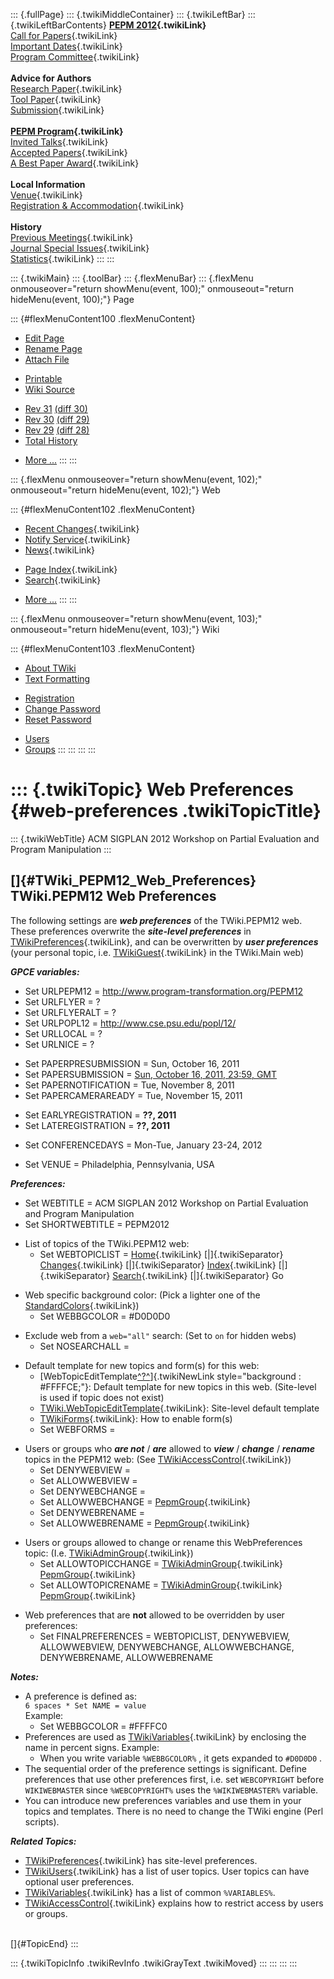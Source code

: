 ::: {.fullPage}
::: {.twikiMiddleContainer}
::: {.twikiLeftBar}
::: {.twikiLeftBarContents}
**[PEPM 2012](WebHome){.twikiLink}**\
[Call for Papers](CallForPapers){.twikiLink}\
[Important Dates](ImportantDates){.twikiLink}\
[Program Committee](ProgramCommittee){.twikiLink}\
\
**Advice for Authors**\
[Research Paper](ResearchPaperAdvice){.twikiLink}\
[Tool Paper](ToolPaperAdvice){.twikiLink}\
[Submission](PaperSubmission){.twikiLink}\
\
**[PEPM Program](Program){.twikiLink}**\
[Invited Talks](InvitedTalks){.twikiLink}\
[Accepted Papers](AcceptedPapers){.twikiLink}\
[A Best Paper Award](ABestPaperAward){.twikiLink}\
\
**Local Information**\
[Venue](WorkshopVenue){.twikiLink}\
[Registration & Accommodation](RegistrationAndAccomodation){.twikiLink}\
\
**History**\
[Previous Meetings](PreviousMeetings){.twikiLink}\
[Journal Special Issues](SpecialIssues){.twikiLink}\
[Statistics](HistoricalStatistics){.twikiLink}
:::
:::

::: {.twikiMain}
::: {.toolBar}
::: {.flexMenuBar}
::: {.flexMenu onmouseover="return showMenu(event, 100);" onmouseout="return hideMenu(event, 100);"}
Page

::: {#flexMenuContent100 .flexMenuContent}
-   [Edit
    Page](http://www.program-transformation.org/edit/PEPM12/WebPreferences?t=1536828959)
-   [Rename
    Page](http://www.program-transformation.org/rename/PEPM12/WebPreferences)
-   [Attach
    File](http://www.program-transformation.org/attach/PEPM12/WebPreferences)

<!-- -->

-   [Printable](http://www.program-transformation.org/view/PEPM12/WebPreferences?skin=print.pattern)
-   [Wiki
    Source](http://www.program-transformation.org/view/PEPM12/WebPreferences?skin=text&raw=on&contenttype=text/plain)

<!-- -->

-   [Rev
    31](http://www.program-transformation.org/view/PEPM12/WebPreferences?rev=1.31)
    [(diff 30)](http://www.program-transformation.org/rdiff/PEPM12/WebPreferences?rev1=1.31&rev2=1.30)
-   [Rev
    30](http://www.program-transformation.org/view/PEPM12/WebPreferences?rev=1.30)
    [(diff 29)](http://www.program-transformation.org/rdiff/PEPM12/WebPreferences?rev1=1.30&rev2=1.29)
-   [Rev
    29](http://www.program-transformation.org/view/PEPM12/WebPreferences?rev=1.29)
    [(diff 28)](http://www.program-transformation.org/rdiff/PEPM12/WebPreferences?rev1=1.29&rev2=1.28)
-   [Total
    History](http://www.program-transformation.org/rdiff/PEPM12/WebPreferences)

<!-- -->

-   [More
    \...](http://www.program-transformation.org/oops/PEPM12/WebPreferences?template=oopsmore&param1=1.31&param2=1.31)
:::
:::

::: {.flexMenu onmouseover="return showMenu(event, 102);" onmouseout="return hideMenu(event, 102);"}
Web

::: {#flexMenuContent102 .flexMenuContent}
-   [Recent Changes](WebChanges){.twikiLink}
-   [Notify Service](WebNotify){.twikiLink}
-   [News](WebNews){.twikiLink}

<!-- -->

-   [Page Index](WebIndex){.twikiLink}
-   [Search](WebSearch){.twikiLink}

<!-- -->

-   [More
    \...](http://www.program-transformation.org/oops/PEPM12/WebPreferences?template=oopsmore&param1=1.31&param2=1.31)
:::
:::

::: {.flexMenu onmouseover="return showMenu(event, 103);" onmouseout="return hideMenu(event, 103);"}
Wiki

::: {#flexMenuContent103 .flexMenuContent}
-   [About
    TWiki](http://www.program-transformation.org/view/TWiki/WebHome)
-   [Text
    Formatting](http://www.program-transformation.org/view/TWiki/TextFormattingRules)

<!-- -->

-   [Registration](http://www.program-transformation.org/view/TWiki/TWikiRegistration)
-   [Change
    Password](http://www.program-transformation.org/view/TWiki/ChangePassword)
-   [Reset
    Password](http://www.program-transformation.org/view/TWiki/ResetPassword)

<!-- -->

-   [Users](http://www.program-transformation.org/view/Main/TWikiUsers)
-   [Groups](http://www.program-transformation.org/view/Main/TWikiGroups)
:::
:::
:::
:::

::: {.twikiTopic}
Web Preferences {#web-preferences .twikiTopicTitle}
===============

::: {.twikiWebTitle}
ACM SIGPLAN 2012 Workshop on Partial Evaluation and Program Manipulation
:::

[]{#TWiki_PEPM12_Web_Preferences} TWiki.PEPM12 Web Preferences
--------------------------------------------------------------

The following settings are ***web preferences*** of the TWiki.PEPM12
web. These preferences overwrite the ***site-level preferences*** in
[TWikiPreferences](../TWiki/TWikiPreferences){.twikiLink}, and can be
overwritten by ***user preferences*** (your personal topic, i.e.
[TWikiGuest](../Main/TWikiGuest){.twikiLink} in the TWiki.Main web)

***GPCE variables:***

-   Set URLPEPM12 = <http://www.program-transformation.org/PEPM12>
-   Set URLFLYER = ?
-   Set URLFLYERALT = ?
-   Set URLPOPL12 = <http://www.cse.psu.edu/popl/12/>
-   Set URLLOCAL = ?
-   Set URLNICE = ?

<!-- -->

-   Set PAPERPRESUBMISSION = Sun, October 16, 2011
-   Set PAPERSUBMISSION = [Sun, October 16, 2011, 23:59,
    GMT](http://www.timeanddate.com/worldclock/fixedtime.html?month=10&day=16&year=2011&hour=23&min=59&sec=0&p1=0)
-   Set PAPERNOTIFICATION = Tue, November 8, 2011
-   Set PAPERCAMERAREADY = Tue, November 15, 2011

<!-- -->

-   Set EARLYREGISTRATION = **??, 2011**
-   Set LATEREGISTRATION = **??, 2011**

<!-- -->

-   Set CONFERENCEDAYS = Mon-Tue, January 23-24, 2012

<!-- -->

-   Set VENUE = Philadelphia, Pennsylvania, USA

***Preferences:***

-   Set WEBTITLE = ACM SIGPLAN 2012 Workshop on Partial Evaluation and
    Program Manipulation
-   Set SHORTWEBTITLE = PEPM2012

<!-- -->

-   List of topics of the TWiki.PEPM12 web:
    -   Set WEBTOPICLIST = [Home](WebHome){.twikiLink}
        [\|]{.twikiSeparator} [Changes](WebChanges){.twikiLink}
        [\|]{.twikiSeparator} [Index](WebIndex){.twikiLink}
        [\|]{.twikiSeparator} [Search](WebSearch){.twikiLink}
        [\|]{.twikiSeparator} Go

<!-- -->

-   Web specific background color: (Pick a lighter one of the
    [StandardColors](../TWiki/StandardColors){.twikiLink})
    -   Set WEBBGCOLOR = \#D0D0D0

<!-- -->

-   Exclude web from a `web="all"` search: (Set to `on` for hidden webs)
    -   Set NOSEARCHALL =

<!-- -->

-   Default template for new topics and form(s) for this web:
    -   [WebTopicEditTemplate[^?^](http://www.program-transformation.org/edit/PEPM12/WebTopicEditTemplate?topicparent=PEPM12.WebPreferences)]{.twikiNewLink
        style="background : #FFFFCE;"}: Default template for new topics
        in this web. (Site-level is used if topic does not exist)
    -   [TWiki.WebTopicEditTemplate](../TWiki/WebTopicEditTemplate){.twikiLink}:
        Site-level default template
    -   [TWikiForms](../TWiki/TWikiForms){.twikiLink}: How to enable
        form(s)
    -   Set WEBFORMS =

<!-- -->

-   Users or groups who ***are not*** / ***are*** allowed to ***view***
    / ***change*** / ***rename*** topics in the PEPM12 web: (See
    [TWikiAccessControl](../TWiki/TWikiAccessControl){.twikiLink})
    -   Set DENYWEBVIEW =
    -   Set ALLOWWEBVIEW =
    -   Set DENYWEBCHANGE =
    -   Set ALLOWWEBCHANGE = [PepmGroup](../Main/PepmGroup){.twikiLink}
    -   Set DENYWEBRENAME =
    -   Set ALLOWWEBRENAME = [PepmGroup](../Main/PepmGroup){.twikiLink}

<!-- -->

-   Users or groups allowed to change or rename this WebPreferences
    topic: (I.e. [TWikiAdminGroup](../Main/TWikiAdminGroup){.twikiLink})
    -   Set ALLOWTOPICCHANGE =
        [TWikiAdminGroup](../Main/TWikiAdminGroup){.twikiLink}
        [PepmGroup](../Main/PepmGroup){.twikiLink}
    -   Set ALLOWTOPICRENAME =
        [TWikiAdminGroup](../Main/TWikiAdminGroup){.twikiLink}
        [PepmGroup](../Main/PepmGroup){.twikiLink}

<!-- -->

-   Web preferences that are **not** allowed to be overridden by user
    preferences:
    -   Set FINALPREFERENCES = WEBTOPICLIST, DENYWEBVIEW, ALLOWWEBVIEW,
        DENYWEBCHANGE, ALLOWWEBCHANGE, DENYWEBRENAME, ALLOWWEBRENAME

***Notes:***

-   A preference is defined as:\
    `6 spaces * Set NAME = value`\
    Example:
    -   Set WEBBGCOLOR = \#FFFFC0
-   Preferences are used as
    [TWikiVariables](../TWiki/TWikiVariables){.twikiLink} by enclosing
    the name in percent signs. Example:
    -   When you write variable `%WEBBGCOLOR%` , it gets expanded to
        `#D0D0D0` .
-   The sequential order of the preference settings is significant.
    Define preferences that use other preferences first, i.e. set
    `WEBCOPYRIGHT` before `WIKIWEBMASTER` since `%WEBCOPYRIGHT%` uses
    the `%WIKIWEBMASTER%` variable.
-   You can introduce new preferences variables and use them in your
    topics and templates. There is no need to change the TWiki engine
    (Perl scripts).

***Related Topics:***

-   [TWikiPreferences](../TWiki/TWikiPreferences){.twikiLink} has
    site-level preferences.
-   [TWikiUsers](../Main/TWikiUsers){.twikiLink} has a list of user
    topics. User topics can have optional user preferences.
-   [TWikiVariables](../TWiki/TWikiVariables){.twikiLink} has a list of
    common `%VARIABLES%`.
-   [TWikiAccessControl](../TWiki/TWikiAccessControl){.twikiLink}
    explains how to restrict access by users or groups.

\
[]{#TopicEnd}
:::

::: {.twikiTopicInfo .twikiRevInfo .twikiGrayText .twikiMoved}
:::
:::
:::
:::
